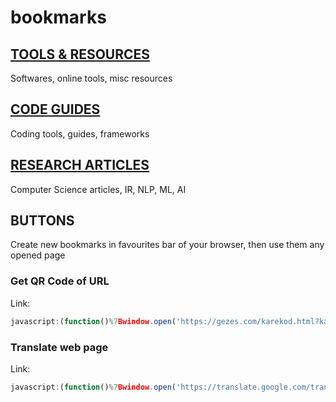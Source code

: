 # bookmarks

## [TOOLS & RESOURCES](/TOOL.md)
Softwares, online tools, misc resources

## [CODE GUIDES](/CODE.md)
Coding tools, guides, frameworks

## [RESEARCH ARTICLES](/RESEARCH.md)
Computer Science articles, IR, NLP, ML, AI

## BUTTONS
Create new bookmarks in favourites bar of your browser, then use them any opened page
### Get QR Code of URL
Link:
```javascript
javascript:(function()%7Bwindow.open('https://gezes.com/karekod.html?karekod='+location.href,'_blank');%7D)()
```
### Translate web page
Link:
```javascript
javascript:(function()%7Bwindow.open('https://translate.google.com/translate?u='+encodeURIComponent(location.href)+'&sl=auto&tl=tr&hl=&ie=UTF-8','_blank');%7D)()
```
